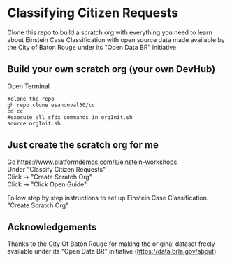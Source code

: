 # Classifying Citizen Requests

Clone this repo to build a scratch org with everything you need to learn about Einstein Case Classification with open source data made available by the City of Baton Rouge under its "Open Data BR" initiative


## Build your own scratch org (your own DevHub)
Open  Terminal
```
#clone the repo
gh repo clone esandoval30/cc
cd cc
#execute all sfdx commands in orgInit.sh
source orgInit.sh
```
## Just create the scratch org for me
Go https://www.platformdemos.com/s/einstein-workshops <br />
Under "Classify Citizen Requests" <br />
Click -> "Create Scratch Org" <br />
Click -> "Click Open Guide" <br />

Follow step by step instructions to set up Einstein Case Classification. "Create Scratch Org"


## Acknowledgements
 Thanks to the City Of Baton Rouge for making the original dataset freely available under its "Open Data BR" initiative (https://data.brla.gov/about)
